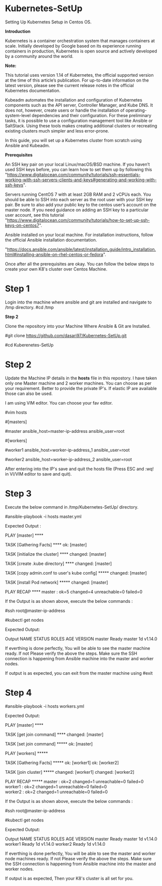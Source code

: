 # Kubernetes-SetUp
Setting Up Kubernetes Setup in Centos OS.


**Introduction**

Kubernetes is a container orchestration system that manages containers at scale. Initially developed by Google based on its experience running containers in production, Kubernetes is open source and actively developed by a community around the world.

**Note:**

This tutorial uses version 1.14 of Kubernetes, the official supported version at the time of this article’s publication. For up-to-date information on the latest version, please see the current release notes in the official Kubernetes documentation.

Kubeadm automates the installation and configuration of Kubernetes components such as the API server, Controller Manager, and Kube DNS. It does not, however, create users or handle the installation of operating-system-level dependencies and their configuration. For these preliminary tasks, it is possible to use a configuration management tool like Ansible or SaltStack. Using these tools makes creating additional clusters or recreating existing clusters much simpler and less error-prone.

In this guide, you will set up a Kubernetes cluster from scratch using Ansible and Kubeadm.

**Prerequisites**

An SSH key pair on your local Linux/macOS/BSD machine. If you haven’t used SSH keys before, you can learn how to set them up by following this
"https://www.digitalocean.com/community/tutorials/ssh-essentials-working-with-ssh-servers-clients-and-keys#generating-and-working-with-ssh-keys".

Servers running CentOS 7 with at least 2GB RAM and 2 vCPUs each. You should be able to SSH into each server as the root user with your SSH key pair. Be sure to also add your public key to the centos user’s account on the master node. If you need guidance on adding an SSH key to a particular user account, see this tutorial 
"https://www.digitalocean.com/community/tutorials/how-to-set-up-ssh-keys-on-centos7".


Ansible installed on your local machine. For installation instructions, follow the official Ansible installation documentation.

"https://docs.ansible.com/ansible/latest/installation_guide/intro_installation.html#installing-ansible-on-rhel-centos-or-fedora".


Once after all the prerequisites are okay. You can follow the below steps to create your own K8's cluster over Centos Machine.

# **Step 1**

Login into the machine where ansible and git are installed and navigate to /tmp directory.
#cd /tmp

**Step 2**

Clone the repository into your Machine Where Ansible & Git are Installed.

#git clone https://github.com/dasari97/Kubernetes-SetUp.git

#cd Kuberenetes-SetUp

# **Step 2**
Update the Machine IP details in the **hosts** file in this repostory. I have taken only one Master machine and 2 worker machines. You can choose as per your requirement. Better to provide the private IP's. If elastic IP are available those can also be used. 

I am using VIM editor. You can choose your fav editor.

#vim hosts


#[masters]

#master ansible_host=master-ip-address ansible_user=root

#[workers]

#worker1 ansible_host=worker-ip-address_1 ansible_user=root

#worker2 ansible_host=worker-ip-address_2 ansible_user=root 


After entering into the IP's save and quit the hosts file (Press ESC and :wq! in VI/VIM editor to save and quit).

# **Step 3**

Execute the below command in /tmp/Kubernetes-SetUp/ directory.

#ansible-playbook -i hosts master.yml

Expected Output : 

PLAY [master] ****

TASK [Gathering Facts] ****
ok: [master]

TASK [initialize the cluster] ****
changed: [master]

TASK [create .kube directory] ****
changed: [master]

TASK [copy admin.conf to user's kube config] *****
changed: [master]

TASK [install Pod network] *****
changed: [master]

PLAY RECAP ****
master                     : ok=5    changed=4    unreachable=0    failed=0

If the Output is as shown above, 
execute the below commands :

#ssh root@master-ip-address 

#kubectl get nodes

Expected Output: 

Output
NAME      STATUS    ROLES     AGE       VERSION
master    Ready     master    1d        v1.14.0

If everthing is done perfectly, You will be able to see the master machine ready. If not Please verify the above the steps.
Make sure the SSH connection is happening from Ansible machine into the master and worker nodes.

If output is as expected, you can exit from the master machine using 
#exit

# **Step 4**

#ansible-playbook -i hosts workers.yml

Expected Output: 

PLAY [master] ****

TASK [get join command] ****
changed: [master]

TASK [set join command] *****
ok: [master]

PLAY [workers] *****

TASK [Gathering Facts] *****
ok: [worker1]
ok: [worker2]

TASK [join cluster] *****
changed: [worker1]
changed: [worker2]

PLAY RECAP *****
master                     : ok=2    changed=1    unreachable=0    failed=0   
worker1                    : ok=2    changed=1    unreachable=0    failed=0  
worker2                    : ok=2    changed=1    unreachable=0    failed=0


If the Output is as shown above, 
execute the below commands :

#ssh root@master-ip-address 

#kubectl get nodes

Expected Output: 

Output
NAME      STATUS    ROLES     AGE       VERSION
master    Ready     master    1d        v1.14.0
worker1   Ready     <none>    1d        v1.14.0
worker2   Ready     <none>    1d        v1.14.0

If everthing is done perfectly, You will be able to see the master and worker node machines ready. If not Please verify the above the steps.
Make sure the SSH connection is happening from Ansible machine into the master and worker nodes.

If output is as expected, Then your K8's cluster is all set for you.
